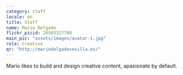 ```yaml
---
category: staff
locale: en
title: Staff
name: Mario Delgado
flickr_picid: 26503317789
main_pic: "assets/images/avatar-1.jpg"
role: Creative
qr: "http://mariodelgadosevilla.es/"
---
```


Mario likes to build and design
creative content, apasionate by default.
